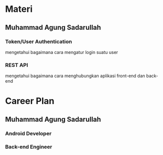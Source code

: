 # Materi
## Muhammad Agung Sadarullah
### Token/User Authentication
mengetahui bagaimana cara mengatur login suatu user
### REST API
mengetahui bagaimana cara menghubungkan aplikasi front-end dan back-end

# Career Plan
## Muhammad Agung Sadarullah
### Android Developer
### Back-end Engineer